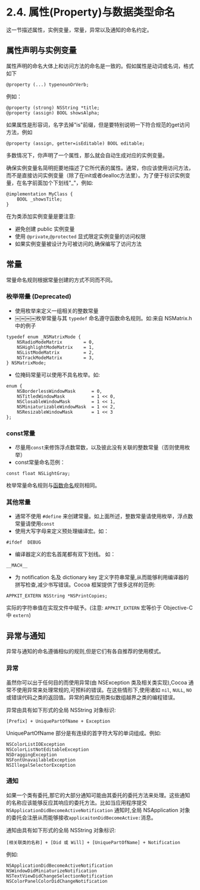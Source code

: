 # 2.4. 属性\(Property\)与数据类型命名

这一节描述属性，实例变量，常量，异常以及通知的命名约定。

## **属性声明与实例变量**

属性声明的命名大体上和访问方法的命名是一致的。假如属性是动词或名词，格式如下

```text
@property (...) typenounOrVerb;
```

例如：

```text
@property (strong) NSString *title;
@property (assign) BOOL showsAlpha;
```

如果属性是形容词，名字去掉"is"前缀，但是要特别说明一下符合规范的get访问方法，例如

```text
@property (assign, getter=isEditable) BOOL editable;
```

多数情况下，你声明了一个属性，那么就会自动生成对应的实例变量。

确保实例变量名简明扼要地描述了它所代表的属性。通常，你应该使用访问方法，而不是直接访问实例变量（除了在init或者dealloc方法里）。为了便于标识实例变量，在名字前面加个下划线"\_"，例如:

```text
@implementation MyClass {
    BOOL _showsTitle;
}
```

在为类添加实例变量是要注意:

* 避免创建 public 实例变量
* 使用 `@private`,`@protected` 显式限定实例变量的访问权限
* 如果实例变量被设计为可被访问的,确保编写了访问方法

## **常量**

常量命名规则根据常量创建的方式不同而不同。

### ~~**枚举常量**~~ **\(Deprecated\)**

* 使用枚举来定义一组相关的整数常量
* ￼￼￼￼枚举常量与其 `typedef` 命名遵守函数命名规则。如:来自 NSMatrix.h 中的例子

```text
typedef enum _NSMatrixMode {
    NSRadioModeMatrix        = 0,
    NSHighlightModeMatrix    = 1,
    NSListModeMatrix         = 2,
    NSTrackModeMatrix        = 3,
} NSMatrixMode;
```

* 位掩码常量可以使用不具名枚举。如:

```text
enum {
    NSBorderlessWindowMask      = 0,
    NSTitledWindowMask          = 1 << 0,
    NSClosableWindowMask        = 1 << 1,
    NSMiniaturizableWindowMask  = 1 << 2,
    NSResizableWindowMask       = 1 << 3
};
```

### **const常量**

* 尽量用`const`来修饰浮点数常数，以及彼此没有关联的整数常量（否则使用枚举）
* const常量命名范例：

```text
const float NSLightGray;
```

枚举常量命名规则与[函数命名](23.md)规则相同。

### **其他常量**

* 通常不使用 `#define` 来创建常量。如上面所述，整数常量请使用枚举，浮点数常量请使用`const`
* 使用大写字母来定义预处理编译宏。如：

```text
#ifdef  DEBUG
```

* 编译器定义的宏名首尾都有双下划线。 如：

```text
__MACH__
```

* 为 notification 名及 dictionary key 定义字符串常量,从而能够利用编译器的拼写检查,减少书写错误。Cocoa 框架提供了很多这样的范例:

```text
APPKIT_EXTERN NSString *NSPrintCopies;
```

实际的字符串值在实现文件中赋予。\(注意: `APPKIT_EXTERN` 宏等价于 Objective-C 中 `extern`\)

## **异常与通知**

异常与通知的命名遵循相似的规则,但是它们有各自推荐的使用模式。

### **异常**

虽然你可以出于任何目的而使用异常\(由 NSException 类及相关类实现\),Cocoa 通常不使用异常来处理常规的,可预料的错误。在这些情形下,使用诸如 `nil`, `NULL`, `NO` 或错误代码之类的返回值。异常的典型应用类似数组越界之类的编程错误。

异常由具有如下形式的全局 NSString 对象标识:

```text
[Prefix] + UniquePartOfName + Exception
```

UniquePartOfName 部分是有连续的首字符大写的单词组成。例如:

```text
NSColorListIOException
NSColorListNotEditableException
NSDraggingException
NSFontUnavailableException
NSIllegalSelectorException
```

### **通知**

如果一个类有委托,那它的大部分通知可能由其委托的委托方法来处理。这些通知的名称应该能够反应其响应的委托方法。比如当应用程序提交 `NSApplicationDidBecomeActiveNotification` 通知时,全局 NSApplication 对象的委托会注册从而能够接收`applicaitonDidBecomeActive:`消息。

通知由具有如下形式的全局 NSString 对象标识:

```text
[相关联类的名称] + [Did 或 Will] + [UniquePartOfName] + Notification
```

例如:

```text
NSApplicationDidBecomeActiveNotification
NSWindowDidMiniaturizeNotification
NSTextViewDidChangeSelectionNotification
NSColorPanelColorDidChangeNotification
```

